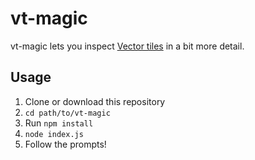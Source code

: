 # vt-magic

vt-magic lets you inspect [Vector tiles](https://wiki.openstreetmap.org/wiki/Vector_tiles) in a bit more detail.

## Usage

1. Clone or download this repository
2. `cd path/to/vt-magic`
3. Run `npm install`
4. `node index.js`
5. Follow the prompts!
